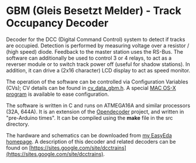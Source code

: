 # GBM (Gleis Besetzt Melder) - Track Occupancy Decoder
Decoder for the DCC (Digital Command Control) system to detect if tracks are occupied. Detection is performed by measuring voltage over a resistor / (high speed) diode. Feedback to the master station uses the RS-Bus. The software can additionally be used to control 3 or 4 relays, to act as a reverser module or to switch track power off (useful for shadow stations). In addition, it can drive a (2x16 character) LCD display to act as speed monitor.

The operation of the software can be controlled via Configuration Variables (CVs); CV details can be found in [cv_data_gbm.h](cv_data_gbm.h). A special [MAC OS-X program](https://github.com/aikopras/Programmer-GBM-POM/) is available to ease configuration.

The software is written in C and runs on ATMEGA16A and similar processors (32A, 644A). It is an extension of the [Opendecoder](https://www.opendcc.de/index_e.html) project, and written in "pre-Arduino times". It can be compiled using the <b>make</b> file in the src directory.

The hardware and schematics can be downloaded from [my EasyEda homepage](https://easyeda.com/aikopras/gbm-eagle).
A description of this decoder and related decoders can be found on [https://sites.google.com/site/dcctrains](https://sites.google.com/site/dcctrains).

